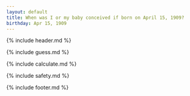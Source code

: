 ```yaml
---
layout: default
title: When was I or my baby conceived if born on April 15, 1909?
birthday: Apr 15, 1909
---
```


{% include header.md %}

{% include guess.md %}

{% include calculate.md %}

{% include safety.md %}

{% include footer.md %}



